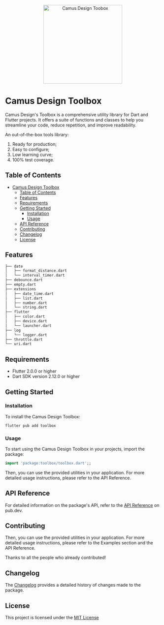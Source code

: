 <p align="center">
  <a href="https://github.com/camus-design/toolbox">
    <img src="./tool/asstes/logo.png" width="256" alt="Camus Design Toobox" />
  </a>
</p>

# Camus Design Toolbox

Camus Design's Toolbox is a comprehensive utility library for Dart and Flutter projects.
It offers a suite of functions and classes to help you streamline your code, reduce repetition, and improve readability.

An out-of-the-box tools library:

1. Ready for production;
2. Easy to configure;
3. Low learning curve;
4. 100% test coverage.

## Table of Contents

- [Camus Design Toolbox](#camus-design-toolbox)
  - [Table of Contents](#table-of-contents)
  - [Features](#features)
  - [Requirements](#requirements)
  - [Getting Started](#getting-started)
    - [Installation](#installation)
    - [Usage](#usage)
  - [API Reference](#api-reference)
  - [Contributing](#contributing)
  - [Changelog](#changelog)
  - [License](#license)

## Features

```bash
├── date
│   ├── format_distance.dart
│   └── interval_timer.dart
├── debounce.dart
├── empty.dart
├── extensions
│   ├── date_time.dart
│   ├── list.dart
│   ├── number.dart
│   └── string.dart
├── flutter
│   ├── color.dart
│   ├── device.dart
│   └── launcher.dart
├── log
│   └── logger.dart
├── throttle.dart
└── uri.dart
```

## Requirements

- Flutter 2.0.0 or higher
- Dart SDK version 2.12.0 or higher

## Getting Started

### Installation

To install the Camus Design Toolbox:

```bash
flutter pub add toolbox
```

### Usage

To start using the Camus Design Toolbox in your projects, import the package:

```dart
import 'package:toolbox/toolbox.dart';;
```

Then, you can use the provided utilities in your application. For more detailed usage instructions, please refer to the API Reference.

## API Reference

For detailed information on the package's API, refer to the [API Reference](https://pub.dev/documentation/camus_design_toolbox/latest/) on pub.dev.

## Contributing

Then, you can use the provided utilities in your application. For more detailed usage instructions, please refer to the Examples section and the API Reference.

Thanks to all the people who already contributed!

<!-- <a href="https://github.com/camus-design/toolbox/graphs/contributors">
  <img src="https://contrib.rocks/image?repo=camus-design/toolbox" />
</a> -->

## Changelog

The [Changelog](./CHANGELOG.md) provides a detailed history of changes made to the package.

## License

This project is licensed under the [MIT License](https://opensource.org/licenses/MIT)
